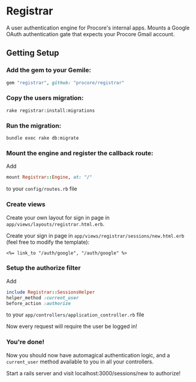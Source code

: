 # Registrar

A user authentication engine for Procore's internal apps.
Mounts a Google OAuth authentication gate that expects your Procore Gmail account.

## Getting Setup

### Add the gem to your Gemile:

```ruby
gem "registrar", github: "procore/registrar"
````

### Copy the users migration:

```
rake registrar:install:migrations
```

### Run the migration:

```
bundle exec rake db:migrate
```

### Mount the engine and register the callback route:
Add

```ruby
mount Registrar::Engine, at: "/"
```

to your `config/routes.rb` file

### Create views

Create your own layout for sign in page in `app/views/layouts/registrar.html.erb`.

Create your sign in page in `app/views/registrar/sessions/new.html.erb` (feel free to modify the template):

```erb
<%= link_to "/auth/google", "/auth/google" %>
```

### Setup the authorize filter

Add

```ruby
include Registrar::SessionsHelper
helper_method :current_user
before_action :authorize
```

to your `app/controllers/application_controller.rb` file

Now every request will require the user be logged in!

### You're done!

Now you should now have automagical authentication logic, and a `current_user` method available to you in all your controllers.

Start a rails server and visit localhost:3000/sessions/new to authorize!
